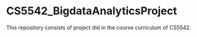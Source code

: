 # CS5542_BigdataAnalyticsProject
This repository consists of project did in the course curriculum of CS5542.
